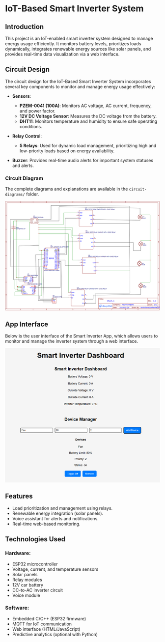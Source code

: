# IoT-Based Smart Inverter System

## Introduction
This project is an IoT-enabled smart inverter system designed to manage energy usage efficiently. It monitors battery levels, prioritizes loads dynamically, integrates renewable energy sources like solar panels, and provides real-time data visualization via a web interface.

## Circuit Design

The circuit design for the IoT-Based Smart Inverter System incorporates several key components to monitor and manage energy usage effectively:

- **Sensors**:
  - **PZEM-0041 (100A)**: Monitors AC voltage, AC current, frequency, and power factor.
  - **12V DC Voltage Sensor**: Measures the DC voltage from the battery.
  - **DHT11**: Monitors temperature and humidity to ensure safe operating conditions.

- **Relay Control**:
  - **5 Relays**: Used for dynamic load management, prioritizing high and low-priority loads based on energy availability.

- **Buzzer**: Provides real-time audio alerts for important system statuses and alerts.


### Circuit Diagram
The complete diagrams and explanations are available in the `circuit-diagrams/` folder.

![Circuit Design](./images/Circuit%20Design.png)

## App Interface

Below is the user interface of the Smart Inverter App, which allows users to monitor and manage the inverter system through a web interface.

![Smart Inverter App Interface](./images/Smart%20Inverter%20App%20Interface.png)

## Features
- Load prioritization and management using relays.
- Renewable energy integration (solar panels).
- Voice assistant for alerts and notifications.
- Real-time web-based monitoring.

## Technologies Used

### Hardware:
- ESP32 microcontroller
- Voltage, current, and temperature sensors
- Solar panels
- Relay modules
- 12V car battery
- DC-to-AC inverter circuit
- Voice module

### Software:
- Embedded C/C++ (ESP32 firmware)
- MQTT for IoT communication
- Web interface (HTML/JavaScript)
- Predictive analytics (optional with Python)

